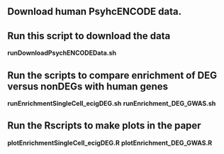 
## Download human PsyhcENCODE data. 

## Run this script to download the data 

**runDownloadPsychENCODEData.sh**


## Run the scripts to compare enrichment of DEG versus nonDEGs with human genes

**runEnrichmentSingleCell_ecigDEG.sh**
**runEnrichment_DEG_GWAS.sh**


## Run the Rscripts to make plots in the paper
**plotEnrichmentSingleCell_ecigDEG.R**
**plotEnrichment_DEG_GWAS.R**
		

